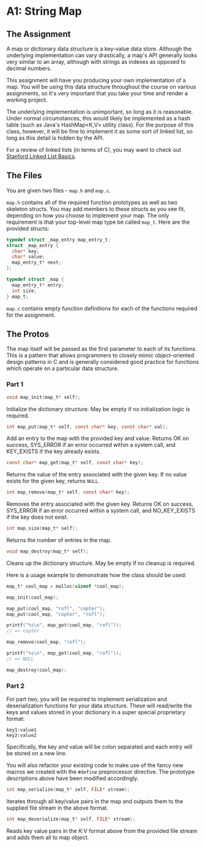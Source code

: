 # A1: String Map

## The Assignment

A map or dictionary data structure is a key-value data store. Although the underlying implementation can vary drastically, a map's API generally looks very similar to an array, although with strings as indexes as opposed to decimal numbers. 

This assignment will have you producing your own implementation of a map. You will be using this data structure throughout the course on various assignments, so it's very important that you take your time and render a working project. 

The underlying implementation is unimportant, so long as it is reasonable. Under normal circumstances, this would likely be implemented as a hash table (such as Java's HashMap<K,V> utility class). For the purpose of this class, however, it will be fine to implement it as some sort of linked list, so long as this detail is hidden by the API. 

For a review of linked lists (in terms of C), you may want to check out [Stanford Linked List Basics](http://cslibrary.stanford.edu/103/LinkedListBasics.pdf). 

## The Files

You are given two files - `map.h` and `map.c`.

`map.h` contains all of the required function prototypes as well as two skeleton structs. You may add members to these structs as you see fit, depending on how you choose to implement your map. The only requirement is that your top-level map type be called `map_t`. Here are the provided structs:

```c
typedef struct _map_entry map_entry_t;
struct _map_entry {
  char* key;
  char* value;
  map_entry_t* next;
};

typedef struct _map {
  map_entry_t* entry; 
  int size;
} map_t;
```

`map.c` contains empty function definitions for each of the functions required for the assignment. 

## The Protos

The map itself will be passed as the first parameter to each of its functions. This is a pattern that allows programmers to closely mimic object-oriented design patterns in C and is generally considered good practice for functions which operate on a particular data structure. 

### Part 1

```c
void map_init(map_t* self);
```
Initialize the dictionary structure. May be empty if no initialization logic is required. 

```c
int map_put(map_t* self, const char* key, const char* val);
```
Add an entry to the map with the provided key and value. Returns OK on success, SYS_ERROR if an error occurred within a system call, and KEY_EXISTS if the key already exists. 

```c
const char* map_get(map_t* self, const char* key);
```
Returns the value of the entry associated with the given key. If no value exists for the given key, returns `NULL`.

```c
int map_remove(map_t* self, const char* key);
```
Removes the entry associated with the given key. Returns OK on success, SYS_ERROR if an error occurred within a system call, and NO_KEY_EXISTS if the key does not exist. 

```c
int map_size(map_t* self);
```
Returns the number of entries in the map. 

```c
void map_destroy(map_t* self);
```
Cleans up the dictionary structure. May be empty if no cleanup is required. 

Here is a usage example to demonstrate how the class should be used: 

```c
map_t* cool_map = malloc(sizeof *cool_map);

map_init(cool_map);

map_put(cool_map, "rofl", "copter");
map_put(cool_map, "copter", "rofl");

printf("%s\n", map_get(cool_map, "rofl"));
// => copter

map_remove(cool_map, "rofl");

printf("%s\n", map_get(cool_map, "rofl"));
// => NULL

map_destroy(cool_map);
```

### Part 2

For part two, you will be required to implement serialization and deserialization functions for your data structure. These will read/write the keys and values stored in your dictionary in a super special proprietary format: 

    key1:value1
    key2:value2
    
Specifically, the key and value will be colon separated and each entry will be stored on a new line. 

You will also refactor your existing code to make use of the fancy new macros we created with the `#define` preprocessor directive. The prototype descriptions above have been modified accordingly. 

```c 
int map_serialize(map_t* self, FILE* stream);
```
Iterates through all key/value pairs in the map and outputs them to the supplied file stream in the above format. 

```c 
int map_deserialize(map_t* self, FILE* stream);
```
Reads key value pairs in the K:V format above from the provided file stream and adds them all to map object. 

